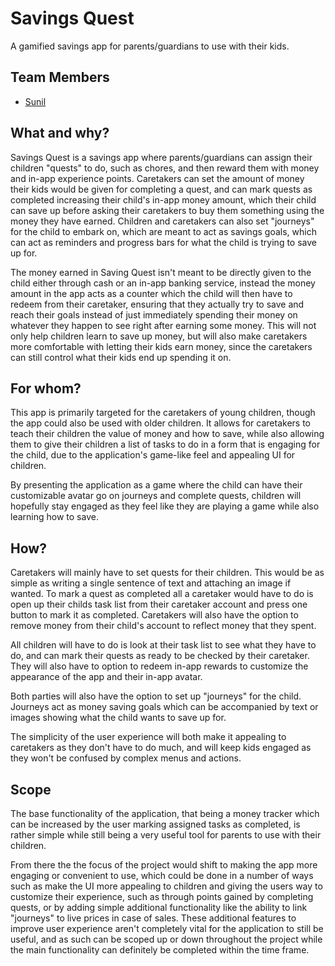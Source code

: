 # Savings Quest

A gamified savings app for parents/guardians to use with their kids.

## Team Members
- [Sunil](https://github.com/SunilParab)

## What and why?

Savings Quest is a savings app where parents/guardians can assign their children "quests" to do, such as chores, and then reward them with money and in-app experience points. Caretakers can set the amount of money their kids would be given for completing a quest, and can mark quests as completed increasing their child's in-app money amount, which their child can save up before asking their caretakers to buy them something using the money they have earned. Children and caretakers can also set "journeys" for the child to embark on, which are meant to act as savings goals, which can act as reminders and progress bars for what the child is trying to save up for.

The money earned in Saving Quest isn't meant to be directly given to the child either through cash or an in-app banking service, instead the money amount in the app acts as a counter which the child will then have to redeem from their caretaker, ensuring that they actually try to save and reach their goals instead of just immediately spending their money on whatever they happen to see right after earning some money. This will not only help children learn to save up money, but will also make caretakers more comfortable with letting their kids earn money, since the caretakers can still control what their kids end up spending it on.

## For whom?

This app is primarily targeted for the caretakers of young children, though the app could also be used with older children. It allows for caretakers to teach their children the value of money and how to save, while also allowing them to give their children a list of tasks to do in a form that is engaging for the child, due to the application's game-like feel and appealing UI for children.

By presenting the application as a game where the child can have their customizable avatar go on journeys and complete quests, children will hopefully stay engaged as they feel like they are playing a game while also learning how to save.

## How?

Caretakers will mainly have to set quests for their children. This would be as simple as writing a single sentence of text and attaching an image if wanted. To mark a quest as completed all a caretaker would have to do is open up their childs task list from their caretaker account and press one button to mark it as completed. Caretakers will also have the option to remove money from their child's account to reflect money that they spent.

All children will have to do is look at their task list to see what they have to do, and can mark their quests as ready to be checked by their caretaker. They will also have to option to redeem in-app rewards to customize the appearance of the app and their in-app avatar.

Both parties will also have the option to set up "journeys" for the child. Journeys act as money saving goals which can be accompanied by text or images showing what the child wants to save up for.

The simplicity of the user experience will both make it appealing to caretakers as they don't have to do much, and will keep kids engaged as they won't be confused by complex menus and actions.

## Scope

The base functionality of the application, that being a money tracker which can be increased by the user marking assigned tasks as completed, is rather simple while still being a very useful tool for parents to use with their children.

From there the the focus of the project would shift to making the app more engaging or convenient to use, which could be done in a number of ways such as make the UI more appealing to children and giving the users way to customize their experience, such as through points gained by completing quests, or by adding simple additional functionality like the ability to link "journeys" to live prices in case of sales. These additional features to improve user experience aren't completely vital for the application to still be useful, and as such can be scoped up or down throughout the project while the main functionality can definitely be completed within the time frame.

